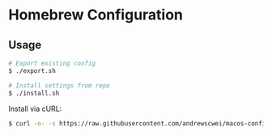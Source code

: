 # Homebrew Configuration

## Usage

```sh
# Export existing config
$ ./export.sh

# Install settings from repo
$ ./install.sh
```

Install via cURL:

```sh
$ curl -o- -s https://raw.githubusercontent.com/andrewscwei/macos-config/master/homebrew/install.sh | bash
```
